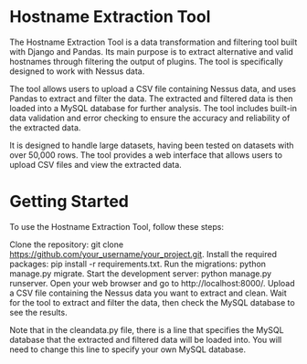 # Hostname Extraction Tool
The Hostname Extraction Tool is a data transformation and filtering tool built with Django and Pandas. Its main purpose is to extract alternative and valid hostnames through filtering the output of plugins. The tool is specifically designed to work with Nessus data.

The tool allows users to upload a CSV file containing Nessus data, and uses Pandas to extract and filter the data. The extracted and filtered data is then loaded into a MySQL database for further analysis. The tool includes built-in data validation and error checking to ensure the accuracy and reliability of the extracted data.

It is designed to handle large datasets, having been tested on datasets with over 50,000 rows. The tool provides a web interface that allows users to upload CSV files and view the extracted data.

# Getting Started
To use the Hostname Extraction Tool, follow these steps:

Clone the repository: git clone https://github.com/your_username/your_project.git.
Install the required packages: pip install -r requirements.txt.
Run the migrations: python manage.py migrate.
Start the development server: python manage.py runserver.
Open your web browser and go to http://localhost:8000/.
Upload a CSV file containing the Nessus data you want to extract and clean.
Wait for the tool to extract and filter the data, then check the MySQL database to see the results.

Note that in the cleandata.py file, there is a line that specifies the MySQL database that the extracted and filtered data will be loaded into. You will need to change this line to specify your own MySQL database.
